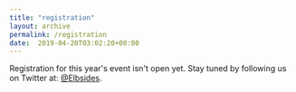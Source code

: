 ```yaml
---
title: "registration"
layout: archive
permalink: /registration
date:  2019-04-20T03:02:20+00:00
---
```


Registration for this year's event isn't open yet. Stay tuned by following us on Twitter at: [@Elbsides](https://twitter.com/elbsides).
